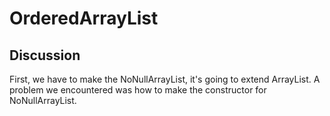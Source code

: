 # OrderedArrayList
## Discussion
First, we have to make the NoNullArrayList, it's going to extend ArrayList. A problem we encountered was how to make the constructor for NoNullArrayList.